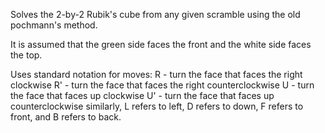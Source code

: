 Solves the 2-by-2 Rubik's cube from any given scramble using the old pochmann's method.

It is assumed that the green side faces the front and the white side faces the top.

Uses standard notation for moves:
R - turn the face that faces the right clockwise
R' - turn the face that faces the right counterclockwise
U - turn the face that faces up clockwise
U' - turn the face that faces up counterclockwise
similarly, L refers to left, D refers to down, F refers to front, and B refers to back.
